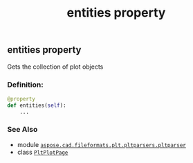 ﻿---
title: entities property
second_title: Aspose.CAD for Python via .NET API References
description: 
type: docs
weight: 30
url: /aspose.cad.fileformats.plt.pltparsers.pltparser/pltplotpage/entities/
is_root: false
---

## entities property


Gets the collection of plot objects
### Definition:
```python
@property
def entities(self):
    ...
```

### See Also
* module [`aspose.cad.fileformats.plt.pltparsers.pltparser`](../../)
* class [`PltPlotPage`](/cad/python-net/aspose.cad.fileformats.plt.pltparsers.pltparser/pltplotpage)
